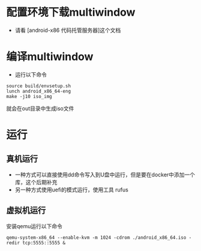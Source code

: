 # 配置环境下载multiwindow
- 请看 [android-x86 代码托管服务器]这个文档
# 编译multiwindow
- 运行以下命令
```
source build/envsetup.sh
lunch android_x86_64-eng
make -j10 iso_img
```
就会在out目录中生成iso文件
# 运行
## 真机运行
- 一种方式可以直接使用dd命令写入到U盘中运行，但是要在docker中添加一个库，这个后期补充
- 另一种方式使用uefi的模式运行，使用工具 rufus
## 虚拟机运行
安装qemu运行以下命令
```
qemu-system-x86_64 --enable-kvm -m 1024 -cdrom ./android_x86_64.iso -redir tcp:5555::5555 &
```
